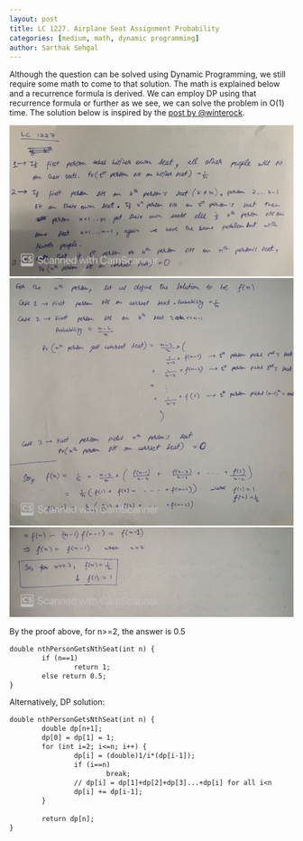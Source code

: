 ```yaml
---
layout: post
title: LC 1227. Airplane Seat Assignment Probability
categories: [medium, math, dynamic programming]
author: Sarthak Sehgal
---
```


Although the question can be solved using Dynamic Programming, we still require some math to come to that solution. The math is explained below and a recurrence formula is derived. We can employ DP using that recurrence formula or further as we see, we can solve the problem in O(1) time. The solution below is inspired by the [post by @winterock](https://leetcode.com/problems/airplane-seat-assignment-probability/discuss/411905/It's-not-obvious-to-me-at-all.-Foolproof-explanation-here!!!-And-proof-for-why-it's-12).

![Solution Image 1](../images/1227_1.jpg)
![Solution Image 2](../images/1227_2.jpg)
![Solution Image 3](../images/1227_3.jpg)

By the proof above, for n>=2, the answer is 0.5
```
double nthPersonGetsNthSeat(int n) {
		if (n==1)
				return 1;
		else return 0.5;
}
```

Alternatively, DP solution:
```
double nthPersonGetsNthSeat(int n) {
		double dp[n+1];
		dp[0] = dp[1] = 1;
		for (int i=2; i<=n; i++) {
				dp[i] = (double)1/i*(dp[i-1]);
				if (i==n)
						break;
				// dp[i] = dp[1]+dp[2]+dp[3]...+dp[i] for all i<n
				dp[i] += dp[i-1];
		}

		return dp[n];
}
```